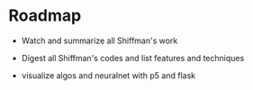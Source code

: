 # Roadmap

- Watch and summarize all Shiffman's work

- Digest all Shiffman's codes and list features and techniques

- visualize algos and neuralnet with p5 and flask

